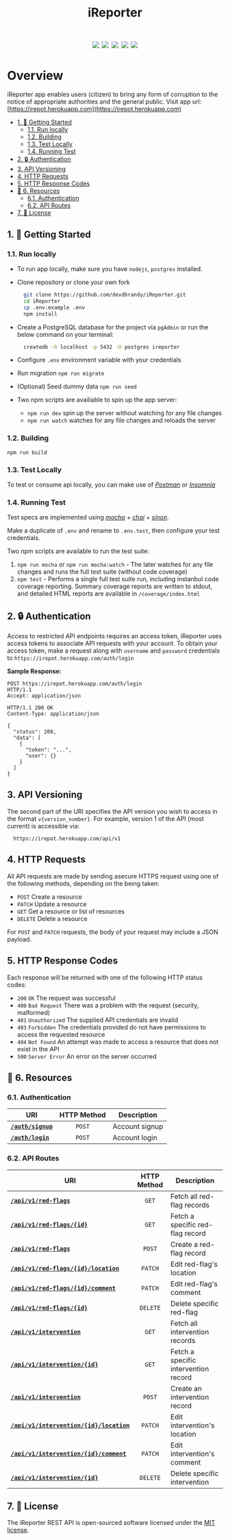<h1 align="center">iReporter<h1>

<p align="center">
  <a href="https://travis-ci.org/devdbrandy/iReporter.svg?branch=develop">
    <img src="https://travis-ci.org/devdbrandy/iReporter.svg?branch=develop" /></a>
  <a class="badge-align" href="https://www.codacy.com/app/devdbrandy/iReporter?utm_source=github.com&amp;utm_medium=referral&amp;utm_content=devdbrandy/iReporter&amp;utm_campaign=Badge_Grade">
  <img src="https://api.codacy.com/project/badge/Grade/af41b75a4052458888f44cd39007295a"/></a>
  <a href="https://codeclimate.com/github/devdbrandy/iReporter/maintainability"><img src="https://api.codeclimate.com/v1/badges/d7a820f64a5fb926de6a/maintainability" /></a>
  <a href="https://codeclimate.com/github/devdbrandy/iReporter/test_coverage"><img src="https://api.codeclimate.com/v1/badges/d7a820f64a5fb926de6a/test_coverage" /></a>
  <a href="https://opensource.org/licenses/MIT">
    <img src="https://img.shields.io/badge/License-MIT-brightgreen.svg"></a>
</p>

# Overview

iReporter app enables users (citizen) to bring any form of corruption to the notice of appropriate authorities and the general public. Visit app url: [https://irepot.herokuapp.com](https://irepot.herokuapp.com)

<!-- TOC depthFrom:2 -->

- [1. :rocket: Getting Started](#1-rocket-getting-started)
  - [1.1. Run locally](#11-run-locally)
  - [1.2. Building](#12-building)
  - [1.3. Test Locally](#13-test-locally)
  - [1.4. Running Test](#14-running-test)
- [2. :lock: Authentication](#2-lock-authentication)
- [3. API Versioning](#3-api-versioning)
- [4. HTTP Requests](#4-http-requests)
- [5. HTTP Response Codes](#5-http-response-codes)
- [:bookmark: 6. Resources](#bookmark-6-resources)
  - [6.1. Authentication](#61-authentication)
  - [6.2. API Routes](#62-api-routes)
- [7. :pencil: License](#7-pencil-license)

<!-- /TOC -->

## 1. :rocket: Getting Started

### 1.1. Run locally

- To run app locally, make sure you have `nodejs`, `postgres` installed.
- Clone repository or clone your own fork

  ```bash
    git clone https://github.com/devdbrandy/iReporter.git
    cd iReporter
    cp .env.example .env
    npm install
  ```

- Create a PostgreSQL database for the project via `pgAdmin` or run the below command on your terminal:

    ```bash
      createdb -h localhost -p 5432 -U postgres ireporter
    ```

- Configure `.env` environment variable with your credentials
- Run migration `npm run migrate`
- (Optional) Seed dummy data `npm run seed`
- Two npm scripts are availiable to spin up the app server:
  - `npm run dev` spin up the server without watching for any file changes
  - `npm run watch` watches for any file changes and reloads the server

### 1.2. Building

`npm run build`

### 1.3. Test Locally

To test or consume api locally, you can make use of [*Postman*](https://www.getpostman.com) or [*Insomnia*](https://insomnia.rest/download/)

### 1.4. Running Test

Test specs are implemented using [*mocha*](https://mochajs.org) + [*chai*](https://chiajs.com) + [*sinon*](https://sinonjs.org).

Make a duplicate of `.env` and rename to `.env.test`, then configure your test credentials.

Two npm scripts are available to run the test suite:

1. `npm run mocha` or `npm run mocha:watch` - The later watches for any file changes and runs the full test suite (without code coverage)
2. `npm test` - Performs a single full test suite run, including instanbul code coverage reporting. Summary coverage reports are written to stdout, and detailed HTML reports are available in `/coverage/index.html`

## 2. :lock: Authentication

Access to restricted API endpoints requires an access token, iReporter uses access tokens to associate API requests with your account. To obtain your access token, make a request along with `username` and `password` credentials to `https://irepot.herokuapp.com/auth/login`

**Sample Response:**

```http
POST https://irepot.herokuapp.com/auth/login
HTTP/1.1
Accept: application/json

HTTP/1.1 200 OK
Content-Type: application/json

{
  "status": 200,
  "data": [
    {
      "token": "...",
      "user": {}
    }
  ]
}
```

## 3. API Versioning

The second part of the URI specifies the API version you wish to access in the format `v{version_number}`.
For example, version 1 of the API (most current) is accessible via:

```http
  https://irepot.herokuapp.com/api/v1
```

## 4. HTTP Requests

All API requests are made by sending  asecure HTTPS request using one of the following methods, depending on the being taken:

- `POST` Create a resource
- `PATCH` Update a resource
- `GET` Get a resource or list of resources
- `DELETE` Delete a resource

For `POST` and `PATCH` requests, the body of your request may include a JSON payload.

## 5. HTTP Response Codes

Each response will be returned with one of the following HTTP status codes:

- `200` `OK` The request was successful
- `400` `Bad Request` There was a problem with the request (security, malformed)
- `401` `Unauthorized` The supplied API credentials are invalid
- `403` `Forbidden` The credentials provided do not have permissions to access the requested resource
- `404` `Not Found` An attempt was made to access a resource that does not exist in the API
- `500` `Server Error` An error on the server occurred

## :bookmark: 6. Resources

### 6.1. Authentication

  | URI                                                        | HTTP Method | Description    |
  |------------------------------------------------------------|:-----------:|----------------|
  | [<code>**/auth/signup**</code>](/docs/auth/POST_signup.md) | `POST`      | Account signup |
  | [<code>**/auth/login**</code>](/docs/auth/POST_login.md)   | `POST`      | Account login  |

### 6.2. API Routes

  | URI | HTTP Method | Description |
  |-----|:-----------:|-------------|
  | [<code>**/api/v1/red-flags**</code>](/docs/red_flags/GET_list.md)                           | `GET`       | Fetch all red-flag records |
  | [<code>**/api/v1/red-flags/{id}**</code>](/docs/red_flags/GET_id.md)                        | `GET`       | Fetch a specific red-flag record |
  | [<code>**/api/v1/red-flags**</code>](/docs/red_flags/POST_create.md)                        | `POST`      | Create a red-flag record |
  | [<code>**/api/v1/red-flags/{id}/location**</code>](/docs/red_flags/PATCH_location.md)       | `PATCH`     | Edit red-flag's location |
  | [<code>**/api/v1/red-flags/{id}/comment**</code>](/docs/red_flags/PATCH_comment.md)         | `PATCH`     | Edit red-flag's comment |
  | [<code>**/api/v1/red-flags/{id}**</code>](/docs/red_flags/DELETE_id.md)                     | `DELETE`    | Delete specific red-flag |
  | [<code>**/api/v1/intervention**</code>](/docs/intervention/GET_list.md)                     | `GET`       | Fetch all intervention records |
  | [<code>**/api/v1/intervention/{id}**</code>](/docs/intervention/GET_id.md)                  | `GET`       | Fetch a specific intervention record |
  | [<code>**/api/v1/intervention**</code>](/docs/intervention/POST_create.md)                  | `POST`      | Create an intervention record |
  | [<code>**/api/v1/intervention/{id}/location**</code>](/docs/intervention/PATCH_location.md) | `PATCH`     | Edit intervention's location |
  | [<code>**/api/v1/intervention/{id}/comment**</code>](/docs/intervention/PATCH_comment.md)   | `PATCH`     | Edit intervention's comment |
  | [<code>**/api/v1/intervention/{id}**</code>](/docs/intervention/DELETE_id.md)               | `DELETE`    | Delete specific intervention |

## 7. :pencil: License

The iReporter REST API is open-sourced software licensed under the [MIT license](https://opensource.org/licenses/MIT).
